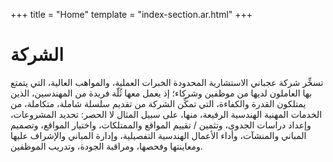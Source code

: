 +++
title = "Home"
template = "index-section.ar.html"
+++

# الشركة

تسخِّر شركة عجباني الاستشارية المحدودة الخبرات العملية، والمواهب العالية، التي يتمتع بها العاملون لديها من موظفين وشركاء؛ إذ يعمل معها ثُلّة فريدة من المهندسين، الذين يمتلكون القدرة والكفاءة، التي تمكِّن الشركة من تقديم سلسلة شاملة، متكاملة، من الخدمات المهنية الهندسية الرفيعة، منها، على سبيل المثال لا الحصر: تحديد المشروعات، وإعداد دراسات الجدوى، وتثمين / تقييم المواقع والممتلكات، واختيار المواقع، وتصميم المباني والمنشآت، وأداء الأعمال الهندسية التفصيلية، وإدارة المباني والإشراف عليها ومعاينتها وفحصها، ومراقبة الجودة، وتدريب الموظفين.
